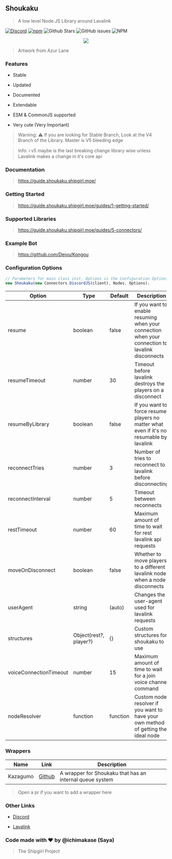 ## Shoukaku

> A low level Node.JS Library around Lavalink

[![Discord](https://img.shields.io/discord/423116740810244097?style=flat-square)](https://discordapp.com/invite/FVqbtGu)
[![npm](https://img.shields.io/npm/v/shoukaku?style=flat-square)](https://www.npmjs.com/package/shoukaku)
![Github Stars](https://img.shields.io/github/stars/Deivu/Shoukaku?style=flat-square)
![GitHub issues](https://img.shields.io/github/issues-raw/Deivu/Shoukaku?style=flat-square)
![NPM](https://img.shields.io/npm/l/shoukaku?style=flat-square)

<p align="center">
    <img src="https://azurlane.netojuu.com/images/thumb/d/dc/ShoukakuWeddingWithoutBG.png/767px-ShoukakuWeddingWithoutBG.png"> 
</p>

> Artwork from Azur Lane

### Features

- Stable

- Updated

- Documented

- Extendable

- ESM & CommonJS supported

- Very cute (Very Important)

> Warning: ⚠️ If you are looking for Stable Branch, Look at the V4 Branch of the Library. Master is V5 bleeding edge 

> Info: ℹ️ v5 maybe is the last breaking change library wise unless Lavalink makes a change in it's core api

### Documentation

> https://guide.shoukaku.shipgirl.moe/

### Getting Started

> https://guide.shoukaku.shipgirl.moe/guides/1-getting-started/

### Supported Libraries

> https://guide.shoukaku.shipgirl.moe/guides/5-connectors/

### Example Bot

> https://github.com/Deivu/Kongou

### Configuration Options

```js
// Parameters for main class init, Options is the Configuration Options
new Shoukaku(new Connectors.DiscordJS(client), Nodes, Options);
```

| Option                 | Type                   | Default  | Description                                                                                      | Notes                    |
| ---------------------- | ---------------------- | -------- | ------------------------------------------------------------------------------------------------ | ------------------------ |
| resume                 | boolean                | false    | If you want to enable resuming when your connection when your connection to lavalink disconnects |                          |
| resumeTimeout          | number                 | 30       | Timeout before lavalink destroys the players on a disconnect                                     | In seconds               |
| resumeByLibrary        | boolean                | false    | If you want to force resume players no matter what even if it's not resumable by lavalink        |                          |
| reconnectTries         | number                 | 3        | Number of tries to reconnect to lavalink before disconnecting                                    |                          |
| reconnectInterval      | number                 | 5        | Timeout between reconnects                                                                       | In seconds               |
| restTimeout            | number                 | 60       | Maximum amount of time to wait for rest lavalink api requests                                    | In seconds               |
| moveOnDisconnect       | boolean                | false    | Whether to move players to a different lavalink node when a node disconnects                     |                          |
| userAgent              | string                 | (auto)   | Changes the user-agent used for lavalink requests                                                | Not recommeded to change |
| structures             | Object{rest?, player?} | {}       | Custom structures for shoukaku to use                                                            |                          |
| voiceConnectionTimeout | number                 | 15       | Maximum amount of time to wait for a join voice channel command                                  | In seconds               |
| nodeResolver           | function               | function | Custom node resolver if you want to have your own method of getting the ideal node               |                          |

### Wrappers

| Name     | Link                                          | Description                                              |
| -------- | --------------------------------------------- | -------------------------------------------------------- |
| Kazagumo | [Github](https://github.com/Takiyo0/Kazagumo) | A wrapper for Shoukaku that has an internal queue system |

> Open a pr if you want to add a wrapper here

### Other Links

- [Discord](https://discord.gg/FVqbtGu)

- [Lavalink](https://github.com/lavalink-devs/Lavalink)

### Code made with ❤ by @ichimakase (Saya)

> The Shipgirl Project